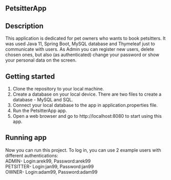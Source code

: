 ## PetsitterApp

## Description

This application is dedicated for pet owners who wants to book petsitters. It was used Java 11, Spring Boot, MySQL database and Thymeleaf just to communicate with users. As Admin you can register new users, delete chosen ones, but also (as authenticated) change your password or show your personal data on the screen.

## Getting started

1. Clone the repository to your local machine.
2. Create a database on your local device. There are two files to create a database - MySQL and SQL.
3. Connect your local database to the app in application.properties file.
4. Run the PetsitterApp app.
5. Open a web browser and go to http://localhost:8080 to start using this app.

## Running app

Now you can run this project. To log in, you can use 2 example users with different authentications:<br>
ADMIN- Login:arek99, Password:arek99<br>
PETSITTER- Login:jan99, Password:jan99<br>
OWNER- Login:adam99, Password:adam99

